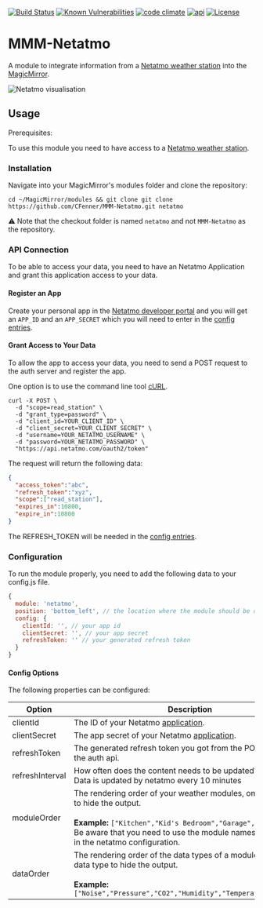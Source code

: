 [![Build Status](https://travis-ci.org/CFenner/MMM-Netatmo.svg?branch=master)](https://travis-ci.org/CFenner/MMM-Netatmo)
[![Known Vulnerabilities](https://snyk.io/test/github/cfenner/magicmirror-netatmo-module/badge.svg)](https://snyk.io/test/github/cfenner/magicmirror-netatmo-module)
[![code climate](https://codeclimate.com/github/CFenner/MMM-Netatmo/badges/gpa.svg)](https://codeclimate.com/github/CFenner/MMM-Netatmo)
[![api](https://img.shields.io/badge/api-Netatmo-orange.svg)](https://dev.netatmo.com/doc)
[![License](https://img.shields.io/github/license/mashape/apistatus.svg)](https://choosealicense.com/licenses/mit/)

# MMM-Netatmo

A module to integrate information from a [Netatmo weather station][weather-station] into the [MagicMirror][mirror].

![Netatmo visualisation](https://github.com/CFenner/MagicMirror-Netatmo-Module/blob/master/.github/preview.png)

## Usage

Prerequisites:

To use this module you need to have access to a [Netatmo weather station][weather-station].

### Installation

Navigate into your MagicMirror's modules folder and clone the repository:

```shell
cd ~/MagicMirror/modules && git clone git clone https://github.com/CFenner/MMM-Netatmo.git netatmo
```

:warning: Note that the checkout folder is named `netatmo` and not `MMM-Netatmo` as the repository.

### API Connection

To be able to access your data, you need to have an Netatmo Application and grant this application access to your data.

#### Register an App

Create your personal app in the [Netatmo developer portal][dev-portal] and you will get an `APP_ID` and an `APP_SECRET` which you will need to enter in the [config entries](#configuration).

#### Grant Access to Your Data

To allow the app to access your data, you need to send a POST request to the auth server and register the app.

One option is to use the command line tool [cURL](https://en.wikipedia.org/wiki/CURL).

```shell
curl -X POST \
  -d "scope=read_station" \
  -d "grant_type=password" \
  -d "client_id=YOUR_CLIENT_ID" \
  -d "client_secret=YOUR_CLIENT_SECRET" \
  -d "username=YOUR_NETATMO_USERNAME" \
  -d "password=YOUR_NETATMO_PASSWORD" \
  "https://api.netatmo.com/oauth2/token"
```

The request will return the following data:

```json
{
  "access_token":"abc",
  "refresh_token":"xyz",
  "scope":["read_station"],
  "expires_in":10800,
  "expire_in":10800
}
```

The REFRESH_TOKEN will be needed in the [config entries](#configuration).

### Configuration

To run the module properly, you need to add the following data to your config.js file.

```js
{
  module: 'netatmo',
  position: 'bottom_left', // the location where the module should be displayed
  config: {
    clientId: '', // your app id
    clientSecret: '', // your app secret
    refreshToken: '' // your generated refresh token
  }
}
```

#### Config Options

The following properties can be configured:

|Option|Description|Default|Required|
|---|---|---|---|
|clientId|The ID of your Netatmo [application][dev-portal].||yes|
|clientSecret|The app secret of your Netatmo [application][dev-portal].||yes|
|refreshToken|The generated refresh token you got from the POST request to the auth api.||yes|
|refreshInterval|How often does the content needs to be updated? (Minutes)<br>Data is updated by netatmo every 10 minutes|`3`|no|
|moduleOrder|The rendering order of your weather modules, ommit a module to hide the output.<br><br>**Example:** `["Kitchen","Kid's Bedroom","Garage","Garden"]` <br>Be aware that you need to use the module names that you set in the netatmo configuration.||no|
|dataOrder|The rendering order of the data types of a module, ommit a data type to hide the output.<br><br>**Example:** `["Noise","Pressure","CO2","Humidity","Temperature","Rain"]`||no|

[weather-station]: https://www.netatmo.com/weather
[dev-portal]: https://dev.netatmo.com/apps/
[mirror]: https://github.com/SAP/jenkins-library/issues
